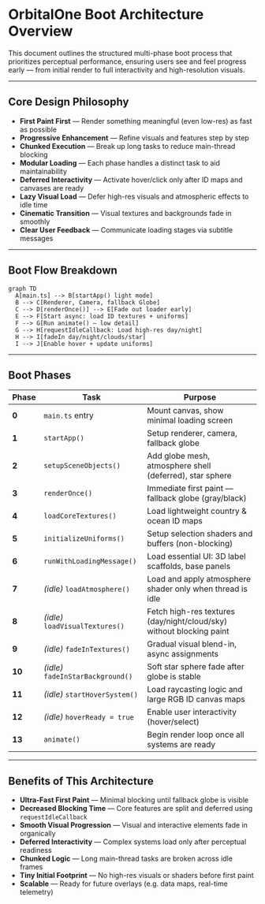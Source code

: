 # OrbitalOne Boot Architecture Overview

This document outlines the structured multi-phase boot process that prioritizes perceptual performance, ensuring users see and feel progress early — from initial render to full interactivity and high-resolution visuals.

---

## Core Design Philosophy

* **First Paint First** — Render something meaningful (even low-res) as fast as possible
* **Progressive Enhancement** — Refine visuals and features step by step
* **Chunked Execution** — Break up long tasks to reduce main-thread blocking
* **Modular Loading** — Each phase handles a distinct task to aid maintainability
* **Deferred Interactivity** — Activate hover/click only after ID maps and canvases are ready
* **Lazy Visual Load** — Defer high-res visuals and atmospheric effects to idle time
* **Cinematic Transition** — Visual textures and backgrounds fade in smoothly
* **Clear User Feedback** — Communicate loading stages via subtitle messages

---

## Boot Flow Breakdown

```mermaid
graph TD
  A[main.ts] --> B[startApp() light mode]
  B --> C[Renderer, Camera, fallback Globe]
  C --> D[renderOnce()] --> E[Fade out loader early]
  E --> F[Start async: load ID textures + uniforms]
  F --> G[Run animate() — low detail]
  G --> H[requestIdleCallback: Load high-res day/night]
  H --> I[fadeIn day/night/clouds/star]
  I --> J[Enable hover + update uniforms]
```

---

## Boot Phases

| Phase  | Task                              | Purpose                                                              |
| ------ | --------------------------------- | -------------------------------------------------------------------- |
| **0**  | `main.ts` entry                   | Mount canvas, show minimal loading screen                            |
| **1**  | `startApp()`                      | Setup renderer, camera, fallback globe                               |
| **2**  | `setupSceneObjects()`             | Add globe mesh, atmosphere shell (deferred), star sphere             |
| **3**  | `renderOnce()`                    | Immediate first paint — fallback globe (gray/black)                  |
| **4**  | `loadCoreTextures()`              | Load lightweight country & ocean ID maps                             |
| **5**  | `initializeUniforms()`            | Setup selection shaders and buffers (non-blocking)                   |
| **6**  | `runWithLoadingMessage()`         | Load essential UI: 3D label scaffolds, base panels                   |
| **7**  | *(idle)* `loadAtmosphere()`       | Load and apply atmosphere shader only when thread is idle            |
| **8**  | *(idle)* `loadVisualTextures()`   | Fetch high-res textures (day/night/cloud/sky) without blocking paint |
| **9**  | *(idle)* `fadeInTextures()`       | Gradual visual blend-in, async assignments                           |
| **10** | *(idle)* `fadeInStarBackground()` | Soft star sphere fade after globe is stable                          |
| **11** | *(idle)* `startHoverSystem()`     | Load raycasting logic and large RGB ID canvas maps                   |
| **12** | *(idle)* `hoverReady = true`      | Enable user interactivity (hover/select)                             |
| **13** | `animate()`                       | Begin render loop once all systems are ready                         |

---

## Benefits of This Architecture

* **Ultra-Fast First Paint** — Minimal blocking until fallback globe is visible
* **Decreased Blocking Time** — Core features are split and deferred using `requestIdleCallback`
* **Smooth Visual Progression** — Visual and interactive elements fade in organically
* **Deferred Interactivity** — Complex systems load only after perceptual readiness
* **Chunked Logic** — Long main-thread tasks are broken across idle frames
* **Tiny Initial Footprint** — No high-res visuals or shaders before first paint
* **Scalable** — Ready for future overlays (e.g. data maps, real-time telemetry)
